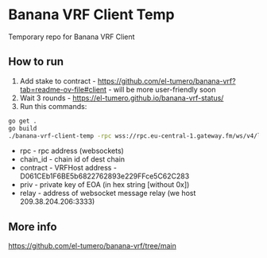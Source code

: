 # Banana VRF Client Temp
Temporary repo for Banana VRF Client

## How to run

1. Add stake to contract - https://github.com/el-tumero/banana-vrf?tab=readme-ov-file#client - will be more user-friendly soon
2. Wait 3 rounds - https://el-tumero.github.io/banana-vrf-status/
3. Run this commands:
```bash
go get .
go build
./banana-vrf-client-temp -rpc wss://rpc.eu-central-1.gateway.fm/ws/v4/lukso/non-archival/testnet -chain_id 4201 -contract D061CEb1F6BE5b6822762893e229FFce5C62C283 -priv <priv_key> -relay 209.38.204.206:3333
```

- rpc - rpc address (websockets)
- chain_id - chain id of dest chain
- contract - VRFHost address - D061CEb1F6BE5b6822762893e229FFce5C62C283
- priv - private key of EOA (in hex string [without 0x])
- relay - address of websocket message relay (we host 209.38.204.206:3333)

## More info
https://github.com/el-tumero/banana-vrf/tree/main